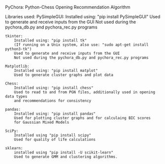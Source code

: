PyChora: Python-Chess Opening Recommendation Algorithm

Libraries used:
	PySimpleGUI:
		Installed using: "pip install PySimpleGUI"
		Used to generate and receive inputs from the GUI
		Not used during the pychora_db.py and pychora_rec.py programs

	tkinter:
		Installed using: "pip install tk"
		(If running on a Unix system, also use: "sudo apt-get install python3-tk")
		Used to generate and receive inputs from the GUI
		Not used during the pychora_db.py and pychora_rec.py programs

	Matplotlib:
		Installed using: "pip install matplot"
		Used to generate cluster graphs and plot data

	Chess:
		Installed using: "pip install chess"
		Used to read to and from PGN files, additionally used in opening data types
		and recommendations for consistency
	
	pandas:	
		Installed using: "pip install pandas"
		Used for plotting cluster graphs and for calculaing BIC scores
		for Gaussian Mixed Models

	SciPy:
		Installed using "pip install scipy"
		Used for quality of life calculations
	
	sklearn:
		installed using "pip install -U scikit-learn"
		Used to generate GMM and clustering algorithms.
